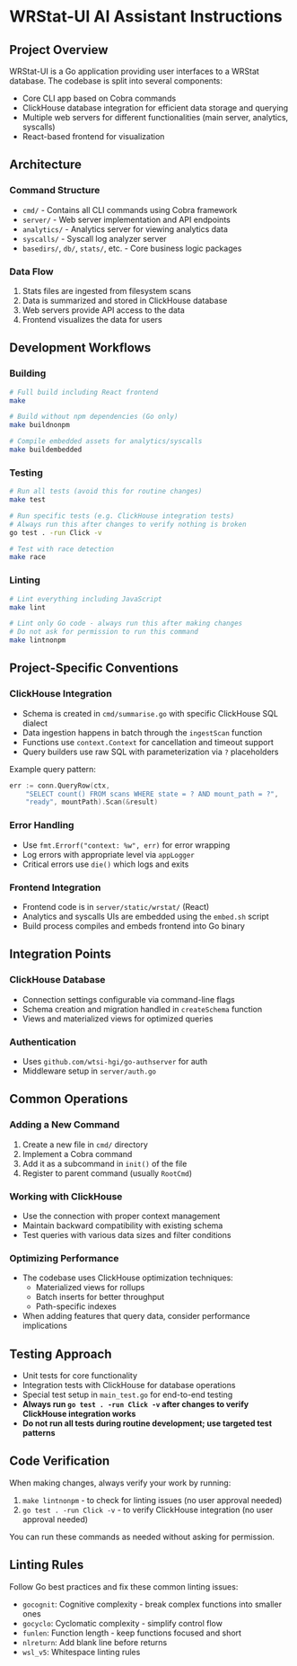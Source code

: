 # WRStat-UI AI Assistant Instructions

## Project Overview
WRStat-UI is a Go application providing user interfaces to a WRStat database. The codebase is split into several components:
- Core CLI app based on Cobra commands
- ClickHouse database integration for efficient data storage and querying
- Multiple web servers for different functionalities (main server, analytics, syscalls)
- React-based frontend for visualization

## Architecture

### Command Structure
- `cmd/` - Contains all CLI commands using Cobra framework
- `server/` - Web server implementation and API endpoints
- `analytics/` - Analytics server for viewing analytics data
- `syscalls/` - Syscall log analyzer server
- `basedirs/`, `db/`, `stats/`, etc. - Core business logic packages

### Data Flow
1. Stats files are ingested from filesystem scans
2. Data is summarized and stored in ClickHouse database
3. Web servers provide API access to the data
4. Frontend visualizes the data for users

## Development Workflows

### Building
```bash
# Full build including React frontend
make

# Build without npm dependencies (Go only)
make buildnonpm

# Compile embedded assets for analytics/syscalls
make buildembedded
```

### Testing
```bash
# Run all tests (avoid this for routine changes)
make test

# Run specific tests (e.g. ClickHouse integration tests)
# Always run this after changes to verify nothing is broken
go test . -run Click -v

# Test with race detection
make race
```

### Linting
```bash
# Lint everything including JavaScript
make lint

# Lint only Go code - always run this after making changes
# Do not ask for permission to run this command
make lintnonpm
```

## Project-Specific Conventions

### ClickHouse Integration
- Schema is created in `cmd/summarise.go` with specific ClickHouse SQL dialect
- Data ingestion happens in batch through the `ingestScan` function
- Functions use `context.Context` for cancellation and timeout support
- Query builders use raw SQL with parameterization via `?` placeholders

Example query pattern:
```go
err := conn.QueryRow(ctx, 
    "SELECT count() FROM scans WHERE state = ? AND mount_path = ?", 
    "ready", mountPath).Scan(&result)
```

### Error Handling
- Use `fmt.Errorf("context: %w", err)` for error wrapping
- Log errors with appropriate level via `appLogger`
- Critical errors use `die()` which logs and exits

### Frontend Integration
- Frontend code is in `server/static/wrstat/` (React)
- Analytics and syscalls UIs are embedded using the `embed.sh` script
- Build process compiles and embeds frontend into Go binary

## Integration Points

### ClickHouse Database
- Connection settings configurable via command-line flags
- Schema creation and migration handled in `createSchema` function
- Views and materialized views for optimized queries

### Authentication
- Uses `github.com/wtsi-hgi/go-authserver` for auth
- Middleware setup in `server/auth.go`

## Common Operations

### Adding a New Command
1. Create a new file in `cmd/` directory
2. Implement a Cobra command
3. Add it as a subcommand in `init()` of the file
4. Register to parent command (usually `RootCmd`)

### Working with ClickHouse
- Use the connection with proper context management
- Maintain backward compatibility with existing schema
- Test queries with various data sizes and filter conditions

### Optimizing Performance
- The codebase uses ClickHouse optimization techniques:
  - Materialized views for rollups
  - Batch inserts for better throughput
  - Path-specific indexes
- When adding features that query data, consider performance implications

## Testing Approach
- Unit tests for core functionality
- Integration tests with ClickHouse for database operations
- Special test setup in `main_test.go` for end-to-end testing
- **Always run `go test . -run Click -v` after changes to verify ClickHouse integration works**
- **Do not run all tests during routine development; use targeted test patterns**

## Code Verification
When making changes, always verify your work by running:
1. `make lintnonpm` - to check for linting issues (no user approval needed)
2. `go test . -run Click -v` - to verify ClickHouse integration (no user approval needed)

You can run these commands as needed without asking for permission.

## Linting Rules
Follow Go best practices and fix these common linting issues:
- `gocognit`: Cognitive complexity - break complex functions into smaller ones
- `gocyclo`: Cyclomatic complexity - simplify control flow
- `funlen`: Function length - keep functions focused and short
- `nlreturn`: Add blank line before returns
- `wsl_v5`: Whitespace linting rules